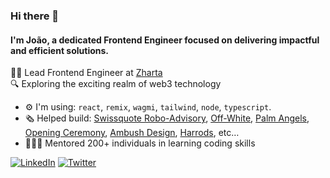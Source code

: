 ### Hi there 👋

#### I'm João, a dedicated Frontend Engineer focused on delivering impactful and efficient solutions.

👨‍💻 Lead Frontend Engineer at [Zharta](https://app.zharta.io)  
🔍 Exploring the exciting realm of web3 technology

- ⚙️ I'm using: `react`, `remix`, `wagmi`, `tailwind`, `node`, `typescript`.
- 🗞️ Helped build: [Swissquote Robo-Advisory](https://www.swissquote.com/robo-advisory), [Off-White](https://www.off---white.com/), [Palm Angels](https://www.palmangels.com/), [Opening Ceremony](https://www.openingceremony.com/), [Ambush Design](https://www.ambushdesign.com/), [Harrods](https://www.harrods.com/), etc… 
- 👨🏽‍🏫 Mentored 200+ individuals in learning coding skills

[![LinkedIn](https://img.shields.io/badge/LinkedIn-jfstn-blue?style=flat-square&logo=linkedin)](https://www.linkedin.com/in/jfstn/)
[![Twitter](https://img.shields.io/badge/Twitter-joaofaustino_-blue?style=flat-square&logo=twitter)](https://twitter.com/joaofaustino_)

